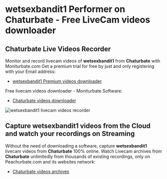 # wetsexbandit1 Performer on Chaturbate - Free LiveCam videos downloader

## Chaturbate Live Videos Recorder

Monitor and record livecam videos of **wetsexbandit1** from **Chaturbate** with Moniturbate.com
Get a premium trial for free by just and only registering with your Email address:
* [wetsexbandit1 Premium videos downloader](https://moniturbate.com/request-demo-licence-key.html)

Free livecam videos downloader - Moniturbate Software:
* [Chaturbate videos downloader](https://moniturbate.com/moniturbate-download-software.html)

![wetsexbandit1 livecam videos recorder](https://peachurnet.com/templates/moniturbate-software.png)


## Capture wetsexbandit1 videos from the Cloud and watch your recordings on Streaming

Without the need of downloading a software, capture **wetsexbandit1** livecam videos from **Chaturbate** 100% online.
Watch Livecam archives from **Chaturbate** unlimitedly from thousands of existing recordings, only on Peachurbate.com and its websites network:
* [Chaturbate videos archives](https://peachurnet.com/)